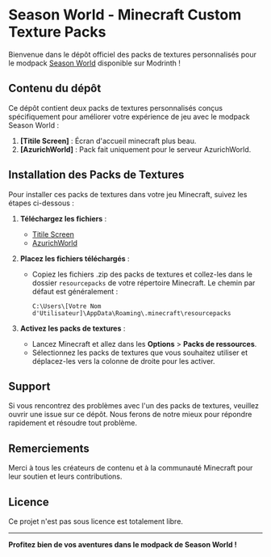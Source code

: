 # Season World - Minecraft Custom Texture Packs

Bienvenue dans le dépôt officiel des packs de textures personnalisés pour le modpack [Season World](https://modrinth.com/modpack/season-world) disponible sur Modrinth !

## Contenu du dépôt

Ce dépôt contient deux packs de textures personnalisés conçus spécifiquement pour améliorer votre expérience de jeu avec le modpack Season World :

1. **[Titile Screen]** : Écran d'accueil minecraft plus beau.
2. **[AzurichWorld]** : Pack fait uniquement pour le serveur AzurichWorld.

## Installation des Packs de Textures

Pour installer ces packs de textures dans votre jeu Minecraft, suivez les étapes ci-dessous :

1. **Téléchargez les fichiers** :
   - [Titile Screen](https://drive.google.com/drive/folders/1bUXK7IIA0r0ZpCMftApF8CkBonPsR72n?usp=sharing)
   - [AzurichWorld](https://drive.google.com/drive/folders/1fGtGWPnoYzh3LGefSGhN7A6qjBrg8c6E?usp=sharing)

2. **Placez les fichiers téléchargés** :
   - Copiez les fichiers .zip des packs de textures et collez-les dans le dossier `resourcepacks` de votre répertoire Minecraft. Le chemin par défaut est généralement :
     ```
     C:\Users\[Votre Nom d'Utilisateur]\AppData\Roaming\.minecraft\resourcepacks
     ```

3. **Activez les packs de textures** :
   - Lancez Minecraft et allez dans les **Options** > **Packs de ressources**.
   - Sélectionnez les packs de textures que vous souhaitez utiliser et déplacez-les vers la colonne de droite pour les activer.

## Support

Si vous rencontrez des problèmes avec l'un des packs de textures, veuillez ouvrir une issue sur ce dépôt. Nous ferons de notre mieux pour répondre rapidement et résoudre tout problème.

## Remerciements

Merci à tous les créateurs de contenu et à la communauté Minecraft pour leur soutien et leurs contributions.

## Licence

Ce projet n'est pas sous licence est totalement libre.

---

**Profitez bien de vos aventures dans le modpack de Season World !**
